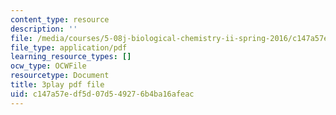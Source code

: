 ```yaml
---
content_type: resource
description: ''
file: /media/courses/5-08j-biological-chemistry-ii-spring-2016/c147a57edf5d07d549276b4ba16afeac_WEH-ttvMmxc.pdf
file_type: application/pdf
learning_resource_types: []
ocw_type: OCWFile
resourcetype: Document
title: 3play pdf file
uid: c147a57e-df5d-07d5-4927-6b4ba16afeac
---
```

